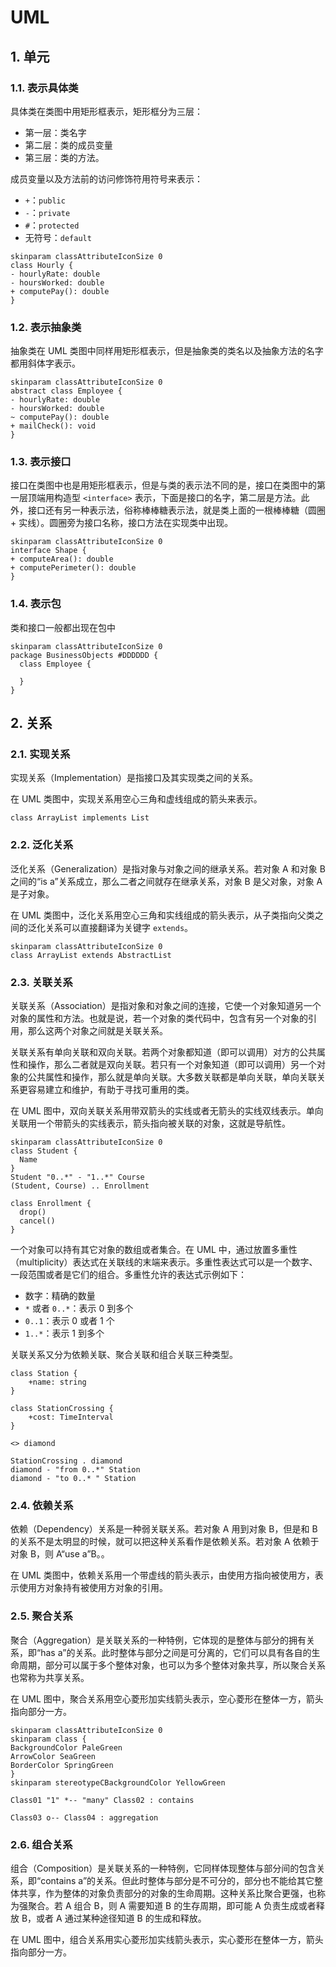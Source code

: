 # UML

## 1. 单元

### 1.1. 表示具体类

具体类在类图中用矩形框表示，矩形框分为三层：

- 第一层：类名字
- 第二层：类的成员变量
- 第三层：类的方法。

成员变量以及方法前的访问修饰符用符号来表示：

- `+`：`public`
- `-`：`private`
- `#`：`protected`
- 无符号：`default`

```plantuml
skinparam classAttributeIconSize 0
class Hourly {
- hourlyRate: double
- hoursWorked: double
+ computePay(): double
}
```

### 1.2. 表示抽象类

抽象类在 UML 类图中同样用矩形框表示，但是抽象类的类名以及抽象方法的名字都用斜体字表示。

```plantuml
skinparam classAttributeIconSize 0
abstract class Employee {
- hourlyRate: double
- hoursWorked: double
~ computePay(): double
+ mailCheck(): void
}
```

### 1.3. 表示接口

接口在类图中也是用矩形框表示，但是与类的表示法不同的是，接口在类图中的第一层顶端用构造型 `<interface>` 表示，下面是接口的名字，第二层是方法。此外，接口还有另一种表示法，俗称棒棒糖表示法，就是类上面的一根棒棒糖（圆圈 + 实线）。圆圈旁为接口名称，接口方法在实现类中出现。

```plantuml
skinparam classAttributeIconSize 0
interface Shape {
+ computeArea(): double
+ computePerimeter(): double
}
```

### 1.4. 表示包

类和接口一般都出现在包中

```plantuml
skinparam classAttributeIconSize 0
package BusinessObjects #DDDDDD {
  class Employee {

  }
}
```

## 2. 关系

### 2.1. 实现关系

实现关系（Implementation）是指接口及其实现类之间的关系。

在 UML 类图中，实现关系用空心三角和虚线组成的箭头来表示。

```plantuml
class ArrayList implements List
```

### 2.2. 泛化关系

泛化关系（Generalization）是指对象与对象之间的继承关系。若对象 A 和对象 B 之间的“is a”关系成立，那么二者之间就存在继承关系，对象 B 是父对象，对象 A 是子对象。

在 UML 类图中，泛化关系用空心三角和实线组成的箭头表示，从子类指向父类之间的泛化关系可以直接翻译为关键字 `extends`。

```plantuml
skinparam classAttributeIconSize 0
class ArrayList extends AbstractList
```

### 2.3. 关联关系

关联关系（Association）是指对象和对象之间的连接，它使一个对象知道另一个对象的属性和方法。也就是说，若一个对象的类代码中，包含有另一个对象的引用，那么这两个对象之间就是关联关系。

关联关系有单向关联和双向关联。若两个对象都知道（即可以调用）对方的公共属性和操作，那么二者就是双向关联。若只有一个对象知道（即可以调用）另一个对象的公共属性和操作，那么就是单向关联。大多数关联都是单向关联，单向关联关系更容易建立和维护，有助于寻找可重用的类。

在 UML 图中，双向关联关系用带双箭头的实线或者无箭头的实线双线表示。单向关联用一个带箭头的实线表示，箭头指向被关联的对象，这就是导航性。

```plantuml
skinparam classAttributeIconSize 0
class Student {
  Name
}
Student "0..*" - "1..*" Course
(Student, Course) .. Enrollment

class Enrollment {
  drop()
  cancel()
}
```

一个对象可以持有其它对象的数组或者集合。在 UML 中，通过放置多重性（multiplicity）表达式在关联线的末端来表示。多重性表达式可以是一个数字、一段范围或者是它们的组合。多重性允许的表达式示例如下：

- 数字：精确的数量
- `*` 或者 `0..*`：表示 0 到多个
- `0..1`：表示 0 或者 1 个
- `1..*`：表示 1 到多个

关联关系又分为依赖关联、聚合关联和组合关联三种类型。

```plantuml
class Station {
    +name: string
}

class StationCrossing {
    +cost: TimeInterval
}

<> diamond

StationCrossing . diamond
diamond - "from 0..*" Station
diamond - "to 0..* " Station
```

### 2.4. 依赖关系

依赖（Dependency）关系是一种弱关联关系。若对象 A 用到对象 B，但是和 B 的关系不是太明显的时候，就可以把这种关系看作是依赖关系。若对象 A 依赖于对象 B，则 A“use a”B。。

在 UML 类图中，依赖关系用一个带虚线的箭头表示，由使用方指向被使用方，表示使用方对象持有被使用方对象的引用。

### 2.5. 聚合关系

聚合（Aggregation）是关联关系的一种特例，它体现的是整体与部分的拥有关系，即“has a”的关系。此时整体与部分之间是可分离的，它们可以具有各自的生命周期，部分可以属于多个整体对象，也可以为多个整体对象共享，所以聚合关系也常称为共享关系。

在 UML 图中，聚合关系用空心菱形加实线箭头表示，空心菱形在整体一方，箭头指向部分一方。

```plantuml
skinparam classAttributeIconSize 0
skinparam class {
BackgroundColor PaleGreen
ArrowColor SeaGreen
BorderColor SpringGreen
}
skinparam stereotypeCBackgroundColor YellowGreen

Class01 "1" *-- "many" Class02 : contains

Class03 o-- Class04 : aggregation
```

### 2.6. 组合关系

组合（Composition）是关联关系的一种特例，它同样体现整体与部分间的包含关系，即“contains a”的关系。但此时整体与部分是不可分的，部分也不能给其它整体共享，作为整体的对象负责部分的对象的生命周期。这种关系比聚合更强，也称为强聚合。若 A 组合 B，则 A 需要知道 B 的生存周期，即可能 A 负责生成或者释放 B，或者 A 通过某种途径知道 B 的生成和释放。

在 UML 图中，组合关系用实心菱形加实线箭头表示，实心菱形在整体一方，箭头指向部分一方。
